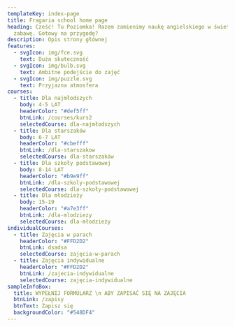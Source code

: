 ```yaml
---
templateKey: index-page
title: Fragaria school home page
heading: Cześć! Tu Poziomka! Razem zamienimy naukę angielskiego w świetną
  zabawę. Gotowy na przygodę?
description: Opis strony głównej
features:
  - svgIcon: img/fce.svg
    text: Duża skuteczność
  - svgIcon: img/bulb.svg
    text: Ambitne podejście do zajęć
  - svgIcon: img/puzzle.svg
    text: Przyjazna atmosfera
courses:
  - title: Dla najmłodszych
    body: 4-5 LAT
    headerColor: "#def5ff"
    btnLink: /courses/kurs2
    selectedCourse: dla-najmłodszych
  - title: Dla starszaków
    body: 6-7 LAT
    headerColor: "#cbefff"
    btnLink: /dla-starszakow
    selectedCourse: dla-starszaków
  - title: Dla szkoły podstawowej
    body: 8-14 LAT
    headerColor: "#b9e9ff"
    btnLink: /dla-szkoly-podstawowej
    selectedCourse: dla-szkoły-podstawowej
  - title: Dla młodzieży
    body: 15-19
    headerColor: "#a7e3ff"
    btnLink: /dla-mlodziezy
    selectedCourse: dla-młodzieży
individualCourses:
  - title: Zajęcia w parach
    headerColor: "#FFD2D2"
    btnLink: dsadsa
    selectedCourse: zajęcia-w-parach
  - title: Zajęcia indywidualne
    headerColor: "#FFD2D2"
    btnLink: /zajecia-indywidualne
    selectedCourse: zajęcia-indywidualne
sampleInfoBox:
  title: WYPEŁNIJ FORMULARZ \n ABY ZAPISAĆ SIĘ NA ZAJĘCIA
  btnLink: /zapisy
  btnText: Zapisz się
  backgroundColor: "#548DF4"
---
```

